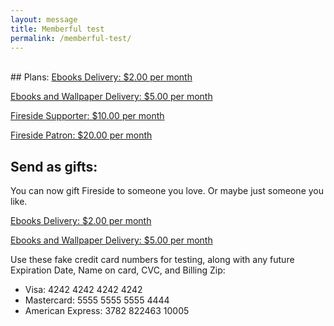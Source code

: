 ```yaml
---
layout: message
title: Memberful test
permalink: /memberful-test/
---
```

<br/>
## Plans:
<a href="https://firesidefiction.memberful.com/checkout?plan=25779">Ebooks Delivery: $2.00 per month</a>

<a href="https://firesidefiction.memberful.com/checkout?plan=25782">Ebooks and Wallpaper Delivery: $5.00 per month</a>

<a href="https://firesidefiction.memberful.com/checkout?plan=25781">Fireside Supporter: $10.00 per month</a>

<a href="https://firesidefiction.memberful.com/checkout?plan=25780">Fireside Patron: $20.00 per month</a>

## Send as gifts:
You can now gift Fireside to someone you love. Or maybe just someone you like.

<a href="https://firesidefiction.memberful.com/gift?plan=25779">Ebooks Delivery: $2.00 per month</a>

<a href="https://firesidefiction.memberful.com/gift?plan=25782">Ebooks and Wallpaper Delivery: $5.00 per month</a>

Use these fake credit card numbers for testing, along with any future Expiration Date, Name on card, CVC, and Billing Zip:
- Visa: 4242 4242 4242 4242
- Mastercard: 5555 5555 5555 4444
- American Express: 3782 822463 10005
